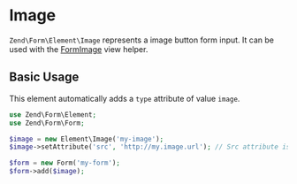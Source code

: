 # Image

`Zend\Form\Element\Image` represents a image button form input.
It can be used with the [FormImage](../helper/form-image.md) view helper.

## Basic Usage

This element automatically adds a `type` attribute of value `image`.

```php
use Zend\Form\Element;
use Zend\Form\Form;

$image = new Element\Image('my-image');
$image->setAttribute('src', 'http://my.image.url'); // Src attribute is required

$form = new Form('my-form');
$form->add($image);
```
